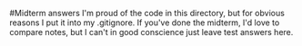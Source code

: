 #Midterm answers
I'm proud of the code in this directory, but for obvious reasons I put it into my .gitignore. If you've done the midterm, I'd love to compare notes, but I can't in good conscience just leave test answers here.
